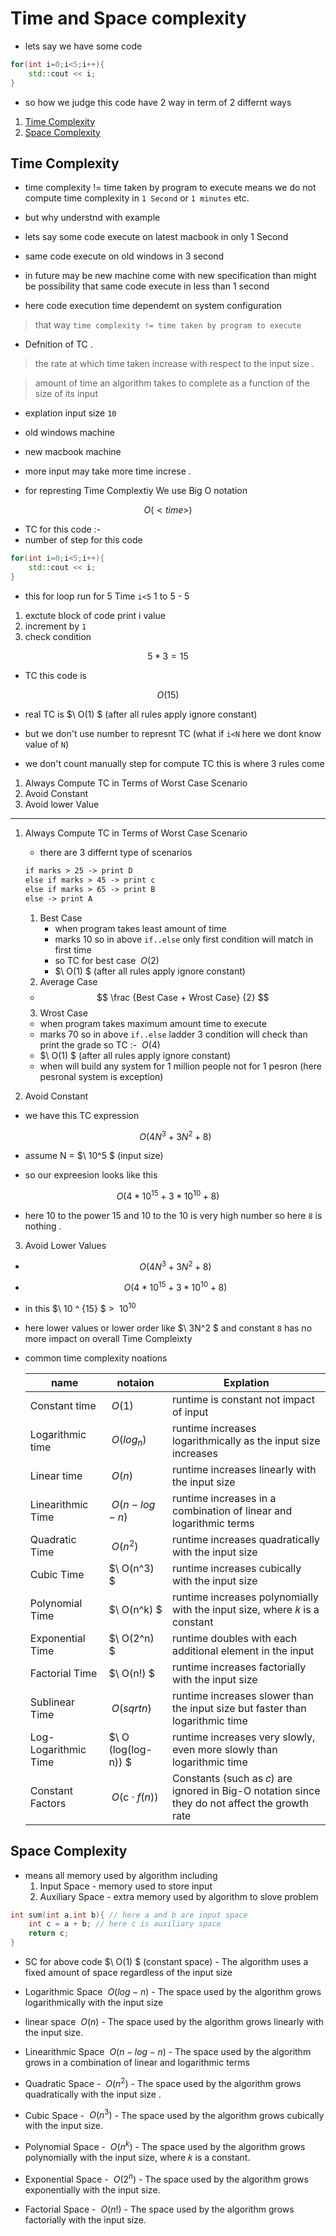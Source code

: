 # Time and Space complexity

- lets say we have some code

```cpp
for(int i=0;i<5;i++){
    std::cout << i;
}
```

- so how we judge this code have 2 way in term of 2 differnt ways

1. [Time Complexity](#time-complexity)
2. [Space Complexity](#space-complexity)

## Time Complexity

- time complexity != time taken by program to execute means we do not compute time complexity in `1 Second` or `1 minutes` etc.

- but why understnd with example

- lets say some code execute on latest macbook in only 1 Second
- same code execute on old windows in 3 second
- in future may be new machine come with new specification than might be possibility that same code execute in less than 1 second
- here code execution time dependemt on system configuration

> that way `time complexity != time taken by program to execute`

- Defnition of TC .

> the rate at which time taken increase with respect to the input size .

> amount of time an algorithm takes to complete as a function of the size of its input

- explation
  input size `10`

- old windows machine

- new macbook machine

- more input may take more time increse .

- for represting Time Complextiy We use Big O notation

$$
O ( <time>)
$$

- TC for this code :-
- number of step for this code

```cpp
for(int i=0;i<5;i++){
    std::cout << i;
}
```

- this for loop run for 5 Time `i<5` 1 to 5 - 5

1. exctute block of code print i value
2. increment by `1`
3. check condition

$$
5 * 3 = 15
$$

- TC this code is

$$
O(15)
$$

- real TC is $\ O(1) $ (after all rules apply ignore constant)

- but we don't use number to represnt TC (what if `i<N` here we dont know value of `N`)

- we don't count manually step for compute TC this is where 3 rules come

1. Always Compute TC in Terms of Worst Case Scenario
2. Avoid Constant
3. Avoid lower Value

---

1. Always Compute TC in Terms of Worst Case Scenario

   - there are 3 differnt type of scenarios

   ```txt
   if marks > 25 -> print D
   else if marks > 45 -> print c
   else if marks > 65 -> print B
   else -> print A
   ```

   1. Best Case
      - when program takes least amount of time
      - marks 10 so in above `if..else` only first condition will match in first time
      - so TC for best case
        $\ O(2)$
      - $\ O(1) $ (after all rules apply ignore constant)
   2. Average Case

   - $$
         \frac {Best Case + Wrost Case}  {2}
     $$

   3. Wrost Case

   - when program takes maximum amount time to execute
   - marks 70 so in above `if..else` ladder 3 condition will check than print the grade so TC :- $\ O(4)$
   - $\ O(1) $ (after all rules apply ignore constant)
   - when will build any system for 1 million people not for 1 pesron (here pesronal system is exception)

2. Avoid Constant

- we have this TC expression

  $$
  O(4N^3 + 3N^2 + 8)
  $$

- assume N = $\ 10^5 $ (input size)

- so our expreesion looks like this

$$
    O(4 * 10^{15} + 3* 10 ^ {10}  + 8)
$$

- here 10 to the power 15 and 10 to the 10 is very high number so here `8` is nothing .

3. Avoid Lower Values

- $$
  O(4N^3 + 3N^2 + 8)
  $$

- $$
      O(4 * 10^{15} + 3* 10 ^ {10}  + 8)
  $$

- in this $\  10 ^ {15} $ > $\ 10 ^ {10}$
- here lower values or lower order like $\ 3N^2 $ and constant `8` has no more impact on overall Time Compleixty

- common time complexity noations

  | name                 | notaion                | Explation                                                                                    |
  | -------------------- | ---------------------- | -------------------------------------------------------------------------------------------- |
  | Constant time        | $\ O(1)$               | runtime is constant not impact of input                                                      |
  | Logarithmic time     | $\ O(log _ {n})$       | runtime increases logarithmically as the input size increases                                |
  | Linear time          | $\ O(n)$               | runtime increases linearly with the input size                                               |
  | Linearithmic Time    | $\ O(n-log-{n})$       | runtime increases in a combination of linear and logarithmic terms                           |
  | Quadratic Time       | $\ O(n^2)$             | runtime increases quadratically with the input size                                          |
  | Cubic Time           | $\ O(n^3) $            | runtime increases cubically with the input size                                              |
  | Polynomial Time      | $\ O(n^k) $            | runtime increases polynomially with the input size, where 𝑘 is a constant                    |
  | Exponential Time     | $\ O(2^n) $            | runtime doubles with each additional element in the input                                    |
  | Factorial Time       | $\ O(n!) $             | runtime increases factorially with the input size                                            |
  | Sublinear Time       | $\ O(sqrt {n})$        | runtime increases slower than the input size but faster than logarithmic time                |
  | Log-Logarithmic Time | $\ O (log(log-n)) $    | runtime increases very slowly, even more slowly than logarithmic time                        |
  | Constant Factors     | $\ O ( ⅽ \cdot f(n) )$ | Constants (such as 𝑐) are ignored in Big-O notation since they do not affect the growth rate |

## Space Complexity

- means all memory used by algorithm including
  1. Input Space - memory used to store input
  2. Auxiliary Space - extra memory used by algorithm to slove problem

```cpp
int sum(int a,int b){ // here a and b are input space
    int c = a + b; // here c is auxiliary space
    return c;
}
```

- SC for above code $\ O(1) $ (constant space) - The algorithm uses a fixed amount of space regardless of the input size

- Logarithmic Space $\ O(log-n)$ - The space used by the algorithm grows logarithmically with the input size

- linear space $\ O(n)$ - The space used by the algorithm grows linearly with the input size.

- Linearithmic Space $\ O(n-log-n)$ - The space used by the algorithm grows in a combination of linear and logarithmic terms

- Quadratic Space - $\ O(n^2)$ - The space used by the algorithm grows quadratically with the input size .

- Cubic Space - $\ O(n^3)$ - The space used by the algorithm grows cubically with the input size.

- Polynomial Space - $\ O(n^k)$ - The space used by the algorithm grows polynomially with the input size, where 𝑘 is a constant.

- Exponential Space - $\ O(2^n)$ - The space used by the algorithm grows exponentially with the input size.

- Factorial Space - $\ O(n!)$ - The space used by the algorithm grows factorially with the input size.
